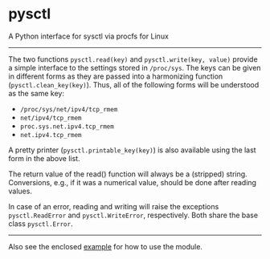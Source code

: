 # pysctl
A Python interface for sysctl via procfs for Linux

---

The two functions `pysctl.read(key)` and `pysctl.write(key, value)` provide a simple interface to the settings stored in `/proc/sys`. The keys can be given in different forms as they are passed into a harmonizing function (`pysctl.clean_key(key)`). Thus, all of the following forms will be understood as the same key:

- `/proc/sys/net/ipv4/tcp_rmem`
- `net/ipv4/tcp_rmem`
- `proc.sys.net.ipv4.tcp_rmem`
- `net.ipv4.tcp_rmem`

A pretty printer (`pysctl.printable_key(key)`) is also available using the last form in the above list.

The return value of the read() function will always be a (stripped) string. Conversions, e.g., if it was a numerical value, should be done after reading values.

In case of an error, reading and writing will raise the exceptions `pysctl.ReadError` and `pysctl.WriteError`, respectively. Both share the base class `pysctl.Error`.

---

Also see the enclosed [example](example.py) for how to use the module.